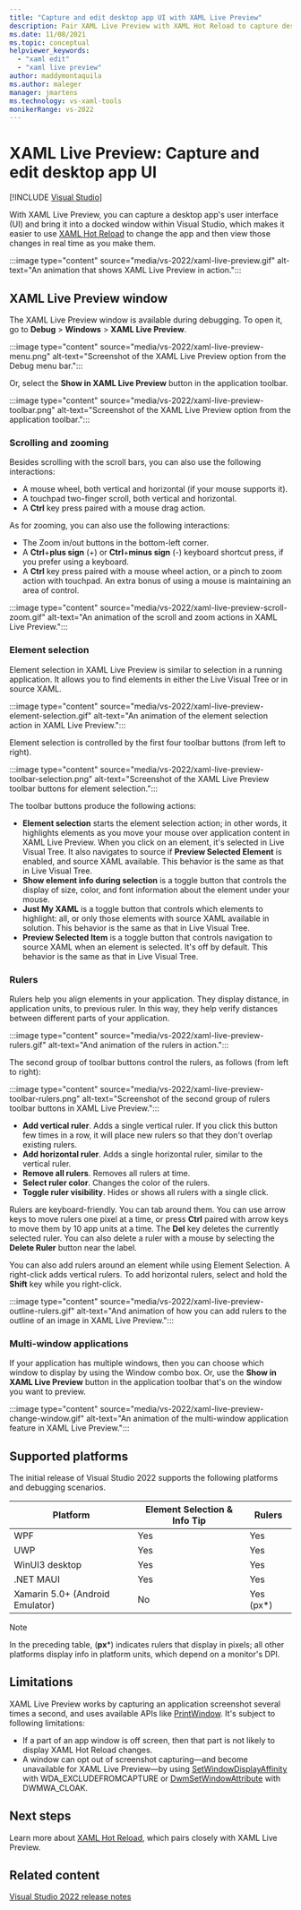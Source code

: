 ```yaml
---
title: "Capture and edit desktop app UI with XAML Live Preview"
description: Pair XAML Live Preview with XAML Hot Reload to capture desktop app UI, make iterative changes in Visual Studio, and view your changes in real time.
ms.date: 11/08/2021
ms.topic: conceptual
helpviewer_keywords:
  - "xaml edit"
  - "xaml live preview"
author: maddymontaquila
ms.author: maleger
manager: jmartens
ms.technology: vs-xaml-tools
monikerRange: vs-2022
---
```

# XAML Live Preview: Capture and edit desktop app UI

 [!INCLUDE [Visual Studio](~/includes/applies-to-version/vs-windows-only.md)]

With XAML Live Preview, you can capture a desktop app's user interface (UI) and bring it into a docked window within Visual Studio, which makes it easier to use [XAML Hot Reload](xaml-hot-reload.md) to change the app and then view those changes in real time as you make them.

:::image type="content" source="media/vs-2022/xaml-live-preview.gif" alt-text="An animation that shows XAML Live Preview in action.":::

## XAML Live Preview window

The XAML Live Preview window is available during debugging. To open it, go to **Debug** > **Windows** > **XAML Live Preview**.

:::image type="content" source="media/vs-2022/xaml-live-preview-menu.png" alt-text="Screenshot of the XAML Live Preview option from the Debug menu bar.":::

Or, select the **Show in XAML Live Preview** button in the application toolbar.

:::image type="content" source="media/vs-2022/xaml-live-preview-toolbar.png" alt-text="Screenshot of the XAML Live Preview option from the application toolbar.":::

### Scrolling and zooming

Besides scrolling with the scroll bars, you can also use the following interactions:

- A mouse wheel, both vertical and horizontal (if your mouse supports it).
- A touchpad two-finger scroll, both vertical and horizontal.
- A **Ctrl** key press paired with a mouse drag action.

As for zooming, you can also use the following interactions:

- The Zoom in/out buttons in the bottom-left corner.
- A **Ctrl**+**plus sign** (+) or **Ctrl**+**minus sign** (-) keyboard shortcut press, if you prefer using a keyboard.
- A **Ctrl** key press paired with a mouse wheel action, or a pinch to zoom action with touchpad. An extra bonus of using a mouse is maintaining an area of control.

:::image type="content" source="media/vs-2022/xaml-live-preview-scroll-zoom.gif" alt-text="An animation of the scroll and zoom actions in XAML Live Preview.":::

### Element selection

Element selection in XAML Live Preview is similar to selection in a running application. It allows you to find elements in either the Live Visual Tree or in source XAML.

:::image type="content" source="media/vs-2022/xaml-live-preview-element-selection.gif" alt-text="An animation of the element selection action in XAML Live Preview.":::

Element selection is controlled by the first four toolbar buttons (from left to right).

:::image type="content" source="media/vs-2022/xaml-live-preview-toolbar-selection.png" alt-text="Screenshot of the XAML Live Preview toolbar buttons for element selection.":::

The toolbar buttons produce the following actions:

- **Element selection** starts the element selection action; in other words, it highlights elements as you move your mouse over application content in XAML Live Preview. When you click on an element, it's selected in Live Visual Tree. It also navigates to source if **Preview Selected Element** is enabled, and source XAML available. This behavior is the same as that in Live Visual Tree.
- **Show element info during selection** is a toggle button that controls the display of size, color, and font information about the element under your mouse.
- **Just My XAML** is a toggle button that controls which elements to highlight: all, or only those elements with source XAML available in solution. This behavior is the same as that in Live Visual Tree.
- **Preview Selected Item** is a toggle button that controls navigation to source XAML when an element is selected. It's off by default. This behavior is the same as that in Live Visual Tree.

### Rulers

Rulers help you align elements in your application. They display distance, in application units, to previous ruler. In this way, they help verify distances between different parts of your application.

:::image type="content" source="media/vs-2022/xaml-live-preview-rulers.gif" alt-text="And animation of the rulers in action.":::

The second group of toolbar buttons control the rulers, as follows (from left to right):

:::image type="content" source="media/vs-2022/xaml-live-preview-toolbar-rulers.png" alt-text="Screenshot of the second group of rulers toolbar buttons in XAML Live Preview.":::

- **Add vertical ruler**. Adds a single vertical ruler. If you click this button few times in a row, it will place new rulers so that they don't overlap existing rulers.
- **Add horizontal ruler**. Adds a single horizontal ruler, similar to the vertical ruler.
- **Remove all rulers**. Removes all rulers at time.
- **Select ruler color**. Changes the color of the rulers.
- **Toggle ruler visibility**. Hides or shows all rulers with a single click.

Rulers are keyboard-friendly. You can tab around them. You can use arrow keys to move rulers one pixel at a time, or press **Ctrl** paired with arrow keys to move them by 10 app units at a time. The **Del** key deletes the currently selected ruler. You can also delete a ruler with a mouse by selecting the **Delete Ruler** button near the label.

You can also add rulers around an element while using Element Selection. A right-click adds vertical rulers. To add horizontal rulers, select and hold the **Shift** key while you right-click.

:::image type="content" source="media/vs-2022/xaml-live-preview-outline-rulers.gif" alt-text="And animation of how you can add rulers to the outline of an image in XAML Live Preview.":::

### Multi-window applications

If your application has multiple windows, then you can choose which window to display by using the Window combo box. Or, use the **Show in XAML Live Preview** button in the application toolbar that's on the window you want to preview.

:::image type="content" source="media/vs-2022/xaml-live-preview-change-window.gif" alt-text="An animation of the multi-window application feature in XAML Live Preview.":::

## Supported platforms

The initial release of Visual Studio 2022 supports the following platforms and debugging scenarios.

|Platform  |Element Selection & Info Tip  |Rulers  |
|---------|---------|---------|
|WPF      |Yes         |Yes         |
|UWP      |Yes         |Yes         |
|WinUI3 desktop     |Yes        |Yes         |
|.NET MAUI|Yes         |Yes     |
|Xamarin 5.0+ (Android Emulator)     |No          |Yes (px*)         |

> [!NOTE]
> In the preceding table, (**px***) indicates rulers that display in pixels; all other platforms display info in platform units, which depend on a monitor's DPI.

## Limitations

XAML Live Preview works by capturing an application screenshot several times a second, and uses available APIs like [PrintWindow](/windows/win32/api/winuser/nf-winuser-printwindow). It's subject to following limitations:

- If a part of an app window is off screen, then that part is not likely to display XAML Hot Reload changes.
- A window can opt out of screenshot capturing&mdash;and become unavailable for XAML Live Preview&mdash;by using [SetWindowDisplayAffinity](/windows/win32/api/winuser/nf-winuser-setwindowdisplayaffinity) with WDA_EXCLUDEFROMCAPTURE or [DwmSetWindowAttribute](/windows/win32/api/dwmapi/nf-dwmapi-dwmsetwindowattribute) with DWMWA_CLOAK.

## Next steps

Learn more about [XAML Hot Reload](xaml-hot-reload.md), which pairs closely with XAML Live Preview.

## Related content

[Visual Studio 2022 release notes](/visualstudio/releases/2022/release-notes)
